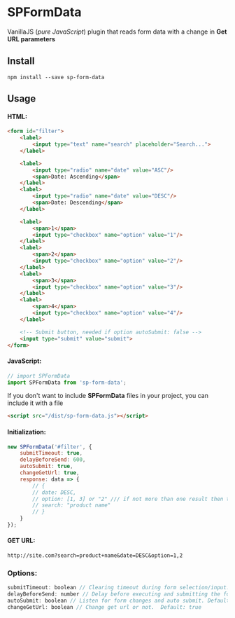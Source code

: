 # SPFormData

VanillaJS (_pure JavaScript_) plugin that reads form data with a change in **Get URL parameters**

## Install

```
npm install --save sp-form-data
```

## Usage

#### HTML:
``` html
<form id="filter">
    <label>
        <input type="text" name="search" placeholder="Search...">
    </label>

    <label>
        <input type="radio" name="date" value="ASC"/>
        <span>Date: Ascending</span>
    </label>
    <label>
        <input type="radio" name="date" value="DESC"/>
        <span>Date: Descending</span>
    </label>

    <label>
        <span>1</span>
        <input type="checkbox" name="option" value="1"/>
    </label>
    <label>
        <span>2</span>
        <input type="checkbox" name="option" value="2"/>
    </label>
    <label>
        <span>3</span>
        <input type="checkbox" name="option" value="3"/>
    </label>
    <label>
        <span>4</span>
        <input type="checkbox" name="option" value="4"/>
    </label>

    <!-- Submit button, needed if option autoSubmit: false -->
    <input type="submit" value="submit">
</form>
```

#### JavaScript:
``` javascript
// import SPFormData
import SPFormData from 'sp-form-data';
```
If you don't want to include **SPFormData** files in your project, you can include it with a file
``` html
<script src="/dist/sp-form-data.js"></script>
```

#### Initialization:

``` javascript
new SPFormData('#filter', {
    submitTimeout: true,
    delayBeforeSend: 600,
    autoSubmit: true,
    changeGetUrl: true,
    response: data => {        
        // {
        // date: DESC,
        // option: [1, 3] or "2" /// if not more than one result then the answer will contain a string,
        // search: "product name"
        // }
    }
});
```

#### GET URL:
```
http://site.com?search=product+name&date=DESC&option=1,2
```

### Options:

``` js
submitTimeout: boolean // Clearing timeout during form selection/input. Default: true
delayBeforeSend: number // Delay before executing and submitting the form. Default: 600
autoSubmit: boolean // Listen for form changes and auto submit. Default: true
changeGetUrl: boolean // Change get url or not.  Default: true
```
